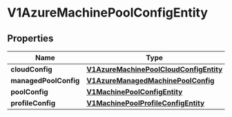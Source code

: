 # V1AzureMachinePoolConfigEntity

## Properties
Name | Type | Description | Notes
------------ | ------------- | ------------- | -------------
**cloudConfig** | [**V1AzureMachinePoolCloudConfigEntity**](V1AzureMachinePoolCloudConfigEntity.md) |  | 
**managedPoolConfig** | [**V1AzureManagedMachinePoolConfig**](V1AzureManagedMachinePoolConfig.md) |  |  [optional]
**poolConfig** | [**V1MachinePoolConfigEntity**](V1MachinePoolConfigEntity.md) |  |  [optional]
**profileConfig** | [**V1MachinePoolProfileConfigEntity**](V1MachinePoolProfileConfigEntity.md) |  |  [optional]
